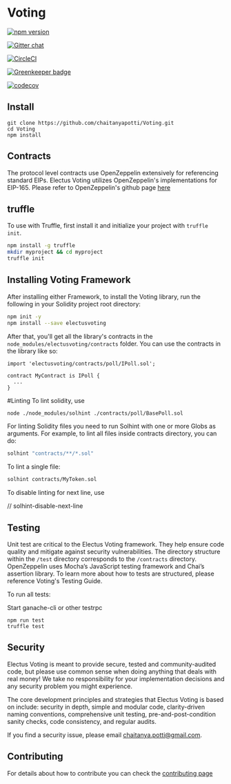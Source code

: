 # Voting

<!-- <img align="center" src="./img/colonyNetwork_color.svg" /> -->

[![npm version](https://badge.fury.io/js/electusvoting.svg)](https://badge.fury.io/js/electusvoting)

[![Gitter chat](https://badges.gitter.im/gitterHQ/gitter.png)](https://gitter.im/ElectusProtocol/Lobby)

[![CircleCI](https://circleci.com/gh/chaitanyapotti/Voting/tree/master.svg?style=shield)](https://circleci.com/gh/chaitanyapotti/Voting/tree/master)

[![Greenkeeper badge](https://badges.greenkeeper.io/chaitanyapotti/Voting.svg)](https://greenkeeper.io/)

[![codecov](https://codecov.io/gh/chaitanyapotti/Voting/branch/master/graph/badge.svg)](https://codecov.io/gh/chaitanyapotti/Voting)

## Install

```
git clone https://github.com/chaitanyapotti/Voting.git
cd Voting
npm install
```

## Contracts

The protocol level contracts use OpenZeppelin extensively for referencing standard EIPs.
Electus Voting utilizes OpenZeppelin's implementations for EIP-165.
Please refer to OpenZeppelin's github page [here](https://github.com/OpenZeppelin/openzeppelin-solidity)

## truffle

To use with Truffle, first install it and initialize your project with `truffle init`.

```sh
npm install -g truffle
mkdir myproject && cd myproject
truffle init
```

## Installing Voting Framework

After installing either Framework, to install the Voting library, run the following in your Solidity project root directory:

```sh
npm init -y
npm install --save electusvoting
```

After that, you'll get all the library's contracts in the `node_modules/electusvoting/contracts` folder. You can use the contracts in the library like so:

```solidity
import 'electusvoting/contracts/poll/IPoll.sol';

contract MyContract is IPoll {
  ...
}
```

#Linting
To lint solidity, use

```sh
node ./node_modules/solhint ./contracts/poll/BasePoll.sol
```

For linting Solidity files you need to run Solhint with one or more Globs as arguments. For example, to lint all files inside contracts directory, you can do:

```sh
solhint "contracts/**/*.sol"
```

To lint a single file:

```sh
solhint contracts/MyToken.sol
```

To disable linting for next line, use

// solhint-disable-next-line

## Testing

Unit test are critical to the Electus Voting framework. They help ensure code quality and mitigate against security vulnerabilities. The directory structure within the `/test` directory corresponds to the `/contracts` directory. OpenZeppelin uses Mocha’s JavaScript testing framework and Chai’s assertion library. To learn more about how to tests are structured, please reference Voting's Testing Guide.

To run all tests:

Start ganache-cli or other testrpc

```
npm run test
truffle test
```

## Security

Electus Voting is meant to provide secure, tested and community-audited code, but please use common sense when doing anything that deals with real money! We take no responsibility for your implementation decisions and any security problem you might experience.

The core development principles and strategies that Electus Voting is based on include: security in depth, simple and modular code, clarity-driven naming conventions, comprehensive unit testing, pre-and-post-condition sanity checks, code consistency, and regular audits.

If you find a security issue, please email [chaitanya.potti@gmail.com](mailto:chaitanya.potti@gmail.com).

## Contributing

For details about how to contribute you can check the [contributing page](CONTRIBUTING.md)
